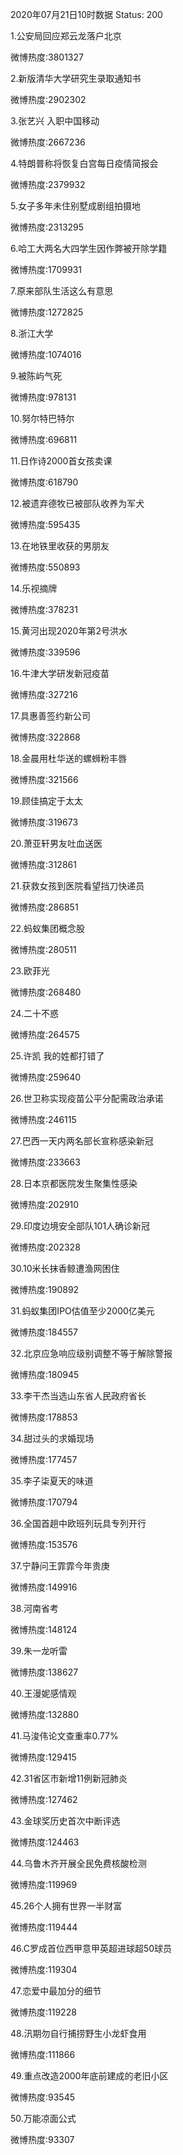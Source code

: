 2020年07月21日10时数据
Status: 200

1.公安局回应郑云龙落户北京

微博热度:3801327

2.新版清华大学研究生录取通知书

微博热度:2902302

3.张艺兴 入职中国移动

微博热度:2667236

4.特朗普称将恢复白宫每日疫情简报会

微博热度:2379932

5.女子多年未住别墅成剧组拍摄地

微博热度:2313295

6.哈工大两名大四学生因作弊被开除学籍

微博热度:1709931

7.原来部队生活这么有意思

微博热度:1272825

8.浙江大学

微博热度:1074016

9.被陈屿气死

微博热度:978131

10.努尔特巴特尔

微博热度:696811

11.日作诗2000首女孩卖课

微博热度:618790

12.被遗弃德牧已被部队收养为军犬

微博热度:595435

13.在地铁里收获的男朋友

微博热度:550893

14.乐视摘牌

微博热度:378231

15.黄河出现2020年第2号洪水

微博热度:339596

16.牛津大学研发新冠疫苗

微博热度:327216

17.具惠善签约新公司

微博热度:322868

18.金晨用杜华送的螺蛳粉丰唇

微博热度:321566

19.顾佳搞定于太太

微博热度:319673

20.萧亚轩男友吐血送医

微博热度:312861

21.获救女孩到医院看望挡刀快递员

微博热度:286851

22.蚂蚁集团概念股

微博热度:280511

23.欧菲光

微博热度:268480

24.二十不惑

微博热度:264575

25.许凯 我的姓都打错了

微博热度:259640

26.世卫称实现疫苗公平分配需政治承诺

微博热度:246115

27.巴西一天内两名部长宣称感染新冠

微博热度:233663

28.日本京都医院发生聚集性感染

微博热度:202910

29.印度边境安全部队101人确诊新冠

微博热度:202328

30.10米长抹香鲸遭渔网困住

微博热度:190892

31.蚂蚁集团IPO估值至少2000亿美元

微博热度:184557

32.北京应急响应级别调整不等于解除警报

微博热度:180945

33.李干杰当选山东省人民政府省长

微博热度:178853

34.甜过头的求婚现场

微博热度:177457

35.李子柒夏天的味道

微博热度:170794

36.全国首趟中欧班列玩具专列开行

微博热度:153576

37.宁静问王霏霏今年贵庚

微博热度:149916

38.河南省考

微博热度:148124

39.朱一龙听雷

微博热度:138627

40.王漫妮感情观

微博热度:132880

41.马浚伟论文查重率0.77%

微博热度:129415

42.31省区市新增11例新冠肺炎

微博热度:127462

43.金球奖历史首次中断评选

微博热度:124463

44.乌鲁木齐开展全民免费核酸检测

微博热度:119969

45.26个人拥有世界一半财富

微博热度:119444

46.C罗成首位西甲意甲英超进球超50球员

微博热度:119304

47.恋爱中最加分的细节

微博热度:119228

48.汛期勿自行捕捞野生小龙虾食用

微博热度:111866

49.重点改造2000年底前建成的老旧小区

微博热度:93545

50.万能凉面公式

微博热度:93307

